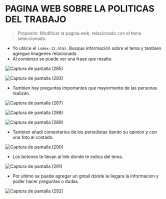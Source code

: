 # PAGINA WEB SOBRE LA POLITICAS DEL TRABAJO

>Propósito: Modificar la pagina web, relacionado con el tema seleccionado.

* Yo utilice el ```index-13.html```. Busque información sobre el tema y tambien agregue imagenes relacionado.
* Al comienzo se puede ver una frase que resalte.
  
  
![Captura de pantalla (285)](https://github.com/MaricarmenCatalinaRaymundoRomero/web-main/assets/129924045/b27d8976-841f-4401-b97b-fbc8686f1c12)

![Captura de pantalla (293)](https://github.com/MaricarmenCatalinaRaymundoRomero/Politicas_de_Trabajo_16/assets/129924045/f364b1c6-348c-4836-ba94-7fb7b18893d5)

* Tambien hay preguntas importantes que mayormente de las personas realizan.
  
![Captura de pantalla (287)](https://github.com/MaricarmenCatalinaRaymundoRomero/web-main/assets/129924045/5833d81c-8b62-4ff7-8c0c-72f2cf629fc4)

![Captura de pantalla (288)](https://github.com/MaricarmenCatalinaRaymundoRomero/web-main/assets/129924045/10b4c11d-6155-4283-88c1-20b53c59d66b)

![Captura de pantalla (289)](https://github.com/MaricarmenCatalinaRaymundoRomero/web-main/assets/129924045/44ec305f-dda8-4aaf-8aeb-f2e0c7f5fb82)

* Tambien añadi comentarios de los periodistas dando su opinion y con una foto al costado.

![Captura de pantalla (290)](https://github.com/MaricarmenCatalinaRaymundoRomero/web-main/assets/129924045/ee495b05-6bbf-46de-bf34-3575220529fa)

* Los botones te llevan al link donde te indica del tema. 

![Captura de pantalla (291)](https://github.com/MaricarmenCatalinaRaymundoRomero/web-main/assets/129924045/cc6fd60a-5382-4fb9-a84a-780b232bd433)

* Por ultimo se puede agregar un gmail donde le llegara la informacion y poder hacer preguntas o dudas.

![Captura de pantalla (292)](https://github.com/MaricarmenCatalinaRaymundoRomero/web-main/assets/129924045/202dd21a-f936-4598-9fb4-49a2dbf04ed9)
